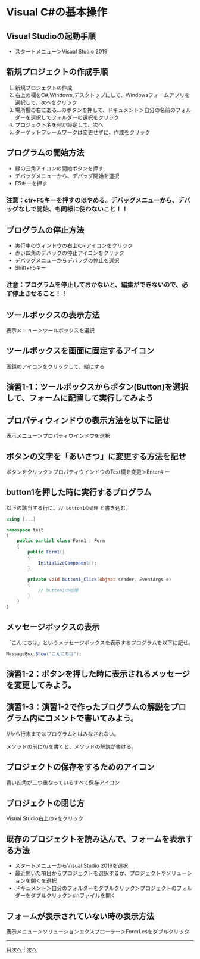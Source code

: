 # Visual C#の基本操作
## Visual Studioの起動手順
- スタートメニュー＞Visual Studio 2019


## 新規プロジェクトの作成手順
1. 新規プロジェクトの作成	 
2. 右上の欄をC#,Windows,デスクトップにして、Windowsフォームアプリを選択して、次へをクリック
3. 場所欄の右にある...のボタンを押して、ドキュメント＞自分の名前のフォルダーを選択してフォルダーの選択をクリック
4. プロジェクト名を何か設定して、次へ
5. ターゲットフレームワークは変更せずに、作成をクリック

## プログラムの開始方法
- 緑の三角アイコンの開始ボタンを押す
- デバッグメニューから、デバッグ開始を選択
- F5キーを押す

### 注意：ctr+F5キーを押すのはやめる。デバッグメニューから、デバッグなしで開始、も同様に使わないこと！！

## プログラムの停止方法
- 実行中のウィンドウの右上の×アイコンをクリック
- 赤い四角のデバッグの停止アイコンをクリック
- デバッグメニューからデバッグの停止を選択
- Shift+F5キー

### 注意：プログラムを停止しておかないと、編集ができないので、必ず停止させること！！

## ツールボックスの表示方法
表示メニュー＞ツールボックスを選択


## ツールボックスを画面に固定するアイコン
画鋲のアイコンをクリックして、縦にする


## 演習1-1：ツールボックスからボタン(Button)を選択して、フォームに配置して実行してみよう



## プロパティウィンドウの表示方法を以下に記せ
表示メニュー＞プロパティウインドウを選択


## ボタンの文字を「あいさつ」に変更する方法を記せ
ボタンをクリック＞プロパティウインドウのText欄を変更＞Enterキー


## button1を押した時に実行するプログラム
以下の該当する行に、`// button1の処理` と書き込む。

```cs
using [...]

namespace test
{
    public partial class Form1 : Form
    {
        public Form1()
        {
            InitializeComponent();
        }

        private void button1_Click(object sender, EventArgs e)
        {
            // button1の処理
        }
    }
}
```

## メッセージボックスの表示
「こんにちは」というメッセージボックスを表示するプログラムを以下に記せ。

```cs
MessageBox.Show("こんにちは");
```

## 演習1-2：ボタンを押した時に表示されるメッセージを変更してみよう。



## 演習1-3：演習1-2で作ったプログラムの解説をプログラム内にコメントで書いてみよう。
//から行末まではプログラムとはみなされない。

メソッドの前に///を書くと、メソッドの解説が書ける。

## プロジェクトの保存をするためのアイコン
青い四角が二つ重なっているすべて保存アイコン


## プロジェクトの閉じ方
Visual Studio右上の×をクリック


## 既存のプロジェクトを読み込んで、フォームを表示する方法
- スタートメニューからVisual Studio 2019を選択
- 最近開いた項目からプロジェクトを選択するか、プロジェクトやソリューションを開くを選択
- ドキュメント＞自分のフォルダーをダブルクリック＞プロジェクトのフォルダーをダブルクリック＞slnファイルを開く

## フォームが表示されていない時の表示方法
表示メニュー＞ソリューションエクスプローラー＞Form1.csをダブルクリック


---

[目次へ](README.md#%E7%9B%AE%E6%AC%A1) | [次へ](README.md#%E3%83%97%E3%83%AD%E3%82%B0%E3%83%A9%E3%83%9F%E3%83%B3%E3%82%B0%E3%81%AE%E8%82%9D)
